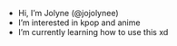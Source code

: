 - Hi, I’m Jolyne (@jojolynee)
- I’m interested in kpop and anime
- I’m currently learning how to use this xd
